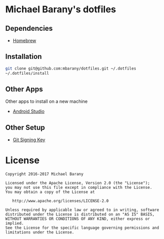 # Michael Barany's dotfiles

## Dependencies
- [Homebrew](http://brew.sh/)

## Installation
```bash
git clone git@github.com:mbarany/dotfiles.git ~/.dotfiles
~/.dotfiles/install
```

## Other Apps
Other apps to install on a new machine
- [Android Studio](https://developer.android.com/studio/install.html)

## Other Setup
- [Git Signing Key](https://git-scm.com/book/en/v2/Git-Tools-Signing-Your-Work)


License
=======

    Copyright 2016-2017 Michael Barany

    Licensed under the Apache License, Version 2.0 (the "License");
    you may not use this file except in compliance with the License.
    You may obtain a copy of the License at

       http://www.apache.org/licenses/LICENSE-2.0

    Unless required by applicable law or agreed to in writing, software
    distributed under the License is distributed on an "AS IS" BASIS,
    WITHOUT WARRANTIES OR CONDITIONS OF ANY KIND, either express or implied.
    See the License for the specific language governing permissions and
    limitations under the License.

